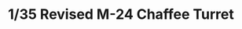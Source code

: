 ---
layout: product
title: "1/35 Revised M-24 Chaffee Turret"
price: "TBA" 
desc: "Maketa"
img_path: "/assets/img/BRNC35069SP.webp"
brand: "Bronco"
available: false
special_offer: false
new: false
soon: false
cat: "010000"
subcat: "015800"
subsubcat: "0N/A"
sifra: "BRNC35069SP"
popular: false
spec: false
---